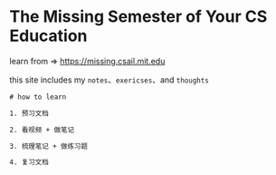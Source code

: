
# The Missing Semester of Your CS Education

learn from => https://missing.csail.mit.edu

this site includes my `notes`、`exericses`、and `thoughts`

```txt
# how to learn

1. 预习文档

2. 看视频 + 做笔记

3. 梳理笔记 + 做练习题

4. 复习文档
```

